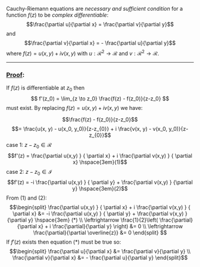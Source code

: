 Cauchy-Riemann equations are *necessary and sufficient condition* for a function $f(z)$ to be *complex differentiable*:
$$\frac{\partial u}{\partial x} = \frac{\partial v}{\partial y}$$
and
$$\frac{\partial v}{\partial x} = - \frac{\partial u}{\partial y}$$
where $f(z) = u(x,y) + iv(x,y)$ with $u: \mathcal{R}^2 \to \mathcal{R}$ and $v: \mathcal{R}^2 \to \mathcal{R}$.

---
### <u>Proof</u>:
If $f(z)$ is differentiable at $z_0$ then
$$
f'(z_0) = \lim_{z \to z_0} \frac{f(z) - f(z_0)}{z-z_0}
$$
must exist. By replacing $f(z) = u(x,y) + iv(x,y)$ we have:

$$\frac{f(z) - f(z_0)}{z-z_0}$$
$$= \frac{u(x, y) - u(x_0, y_0)}{z-z_{0}} + i \frac{v(x, y) - v(x_0, y_0)}{z-z_{0}}$$
case 1: $z-z_0 \in \mathcal{R}$
$$f'(z) = \frac{\partial u(x,y) } { \partial x} + i \frac{\partial v(x,y) } { \partial x} \hspace{3em}(1)$$
case 2: $z-z_0 \in \mathcal{I}$
$$f'(z) = -i \frac{\partial u(x,y) } { \partial y} + \frac{\partial v(x,y) } {\partial y} \hspace{3em}(2)$$
From $(1)$ and $(2)$:
$$\begin{split}
\frac{\partial u(x,y) } { \partial x} + i \frac{\partial v(x,y) } { \partial x} &= -i \frac{\partial u(x,y) } { \partial y} + \frac{\partial v(x,y) } {\partial y} \hspace{3em} (*) \\ 
\leftrightarrow \frac{1}{2}\left( \frac{\partial}{\partial x} + i \frac{\partial}{\partial y} \right) &= 0 \\
\leftrightarrow \frac{\partial}{\partial \overline{z}} &= 0
\end{split}
$$
If $f'(z)$ exists then equation $(*)$ must be true so:
$$\begin{split}
\frac{\partial u}{\partial x} &= \frac{\partial v}{\partial y} \\
\frac{\partial v}{\partial x} &= - \frac{\partial u}{\partial y}
\end{split}$$